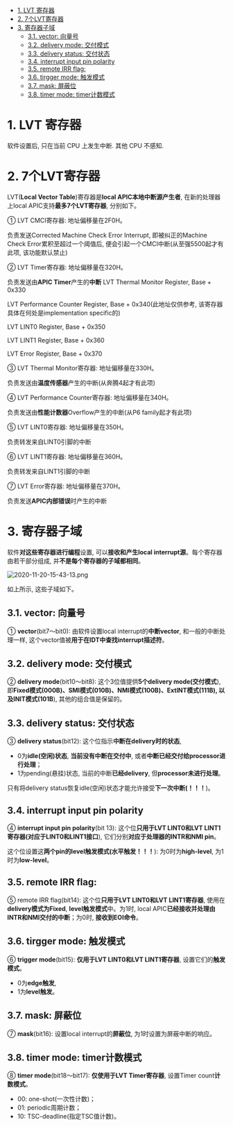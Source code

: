 
<!-- @import "[TOC]" {cmd="toc" depthFrom=1 depthTo=6 orderedList=false} -->

<!-- code_chunk_output -->

- [1. LVT 寄存器](#1-lvt-寄存器)
- [2. 7个LVT寄存器](#2-7个lvt寄存器)
- [3. 寄存器子域](#3-寄存器子域)
  - [3.1. vector: 向量号](#31-vector-向量号)
  - [3.2. delivery mode: 交付模式](#32-delivery-mode-交付模式)
  - [3.3. delivery status: 交付状态](#33-delivery-status-交付状态)
  - [3.4. interrupt input pin polarity](#34-interrupt-input-pin-polarity)
  - [3.5. remote IRR flag:](#35-remote-irr-flag)
  - [3.6. tirgger mode: 触发模式](#36-tirgger-mode-触发模式)
  - [3.7. mask: 屏蔽位](#37-mask-屏蔽位)
  - [3.8. timer mode: timer计数模式](#38-timer-mode-timer计数模式)

<!-- /code_chunk_output -->

# 1. LVT 寄存器

软件设置后, 只在当前 CPU 上发生中断. 其他 CPU 不感知.

# 2. 7个LVT寄存器

LVT(**Local Vector Table**)寄存器是**local APIC本地中断源产生者**, 在新的处理器上local APIC支持**最多7个LVT寄存器**, 分别如下。

① LVT CMCI寄存器: 地址偏移量在2F0H。

负责发送Corrected Machine Check Error Interrupt, 即被纠正的Machine Check Error累积至超过一个阈值后, 便会引起一个CMCI中断(从至强5500起才有此项, 该功能默认禁止)

② LVT Timer寄存器: 地址偏移量在320H。

负责发送由**APIC Timer**产生的**中断**
LVT Thermal Monitor Register, Base + 0x330

LVT Performance Counter Register, Base + 0x340(此地址仅供参考, 该寄存器具体在何处是implementation specific的)

LVT LINT0 Register, Base + 0x350

LVT LINT1 Register, Base + 0x360

LVT Error Register, Base + 0x370


③ LVT Thermal Monitor寄存器: 地址偏移量在330H。

负责发送由**温度传感器**产生的中断(从奔腾4起才有此项)

④ LVT Performance Counter寄存器: 地址偏移量在340H。

负责发送由**性能计数器**Overflow产生的中断(从P6 family起才有此项)

⑤ LVT LINT0寄存器: 地址偏移量在350H。

负责转发来自LINT0引脚的中断

⑥ LVT LINT1寄存器: 地址偏移量在360H。

负责转发来自LINT1引脚的中断

⑦ LVT Error寄存器: 地址偏移量在370H。

负责发送**APIC内部错误**时产生的中断

# 3. 寄存器子域

软件**对这些寄存器进行编程**设置, 可以**接收和产生local interrupt源**。每个寄存器由若干部分组成, 并**不是每个寄存器的子域都相同**。

![2020-11-20-15-43-13.png](./images/2020-11-20-15-43-13.png)

如上所示, 这些子域如下。

## 3.1. vector: 向量号

① **vector**(bit7～bit0): 由软件设置local interrupt的**中断vector**, 和一般的中断处理一样, 这个vector值被**用于在IDT中查找interrupt描述符**。

## 3.2. delivery mode: 交付模式

② **delivery mode**(bit10～bit8): 这个3位值提供**5个delivery mode(交付模式**), 即**Fixed模式(000B)、SMI模式(010B)、NMI模式(100B)、ExtINT模式(111B), 以及INIT模式(101B**), 其他的组合值是保留的。

## 3.3. delivery status: 交付状态

③ **delivery status**(bit12): 这个位指示**中断在delivery时的状态**, 

- 0为**idle(空闲)状态**, **当前没有中断在交付中**, 或者**中断已经交付给processor进行处理**；
- 1为pending(悬挂)状态, 当前的中断**已经delivery**, 但**processor未进行处理**。

只有将delivery status恢复idle(空闲)状态才能允许接受**下一次中断(！！！**)。

## 3.4. interrupt input pin polarity

④ **interrupt input pin polarity**(bit 13): 这个位**只用于LVT LINT0和LVT LINT1寄存器(对应于LINT0和LINT1接口**), 它们分别**对应于处理器的INTR和NMI pin**。

这个位设置这**两个pin的level触发模式(水平触发！！！**): 为0时为**high\-level**, 为1时为**low\-level**。

## 3.5. remote IRR flag:

⑤ remote IRR flag(bit14): 这个位**只用于LVT LINT0和LVT LINT1寄存器**, 使用在**delivery模式为Fixed**, **level触发模式**中。为1时, local APIC**已经接收并处理由INTR和NMI交付的中断**；为0时, **接收到EOI命令**。

## 3.6. tirgger mode: 触发模式

⑥ **trigger mode**(bit15): **仅用于LVT LINT0和LVT LINT1寄存器**, 设置它们的**触发模式**。

- 0为**edge触发**, 
- 1为**level触发**。

## 3.7. mask: 屏蔽位

⑦ **mask**(bit16): 设置local interrupt的**屏蔽位**, 为1时设置为屏蔽中断的响应。

## 3.8. timer mode: timer计数模式

⑧ **timer mode**(bit18～bit17): **仅使用于LVT Timer寄存器**, 设置Timer count**计数模式**。

- 00: one-shot(一次性计数)；
- 01: periodic周期计数；
- 10: TSC-deadline(指定TSC值计数)。